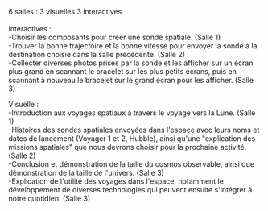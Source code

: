 6 salles : 3 visuelles 3 interactives <br/> <br/>
Interactives : <br/> 
   -Choisir les composants pour créer une sonde spatiale. (Salle 1) <br/>
   -Trouver la bonne trajectoire et la bonne vitesse pour envoyer la sonde à la destination choisie dans la salle précédente. (Salle 2) <br/>
   -Collecter diverses photos prises par la sonde et les afficher sur un écran plus grand en scannant le bracelet sur les plus petits écrans, puis en scannant à nouveau le bracelet sur le grand écran pour les afficher. (Salle 3)<br/>

Visuelle : <br/>
   -Introduction aux voyages spatiaux à travers le voyage vers la Lune. (Salle 1)<br/>
   -Histoires des sondes spatiales envoyées dans l'espace avec leurs noms et dates de lancement (Voyager 1 et 2, Hubble), ainsi qu'une "explication des missions spatiales" que nous devrons choisir pour la prochaine activité.(Salle 2)<br/>
   -Conclusion et démonstration de la taille du cosmos observable, ainsi que démonstration de la taille de l'univers. (Salle 3) <br/>
   -Explication de l'utilité des voyages dans l'espace, notamment le développement de diverses technologies qui peuvent ensuite s'intégrer à notre quotidien. (Salle 3) <br/>
   
